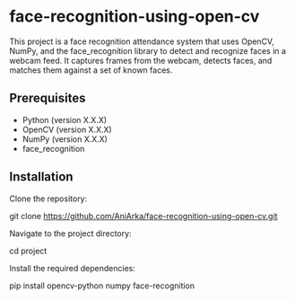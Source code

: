 # face-recognition-using-open-cv

This project is a face recognition attendance system that uses OpenCV, NumPy, and the face_recognition library to detect and recognize faces in a webcam feed. It captures frames from the webcam, detects faces, and matches them against a set of known faces.

## Prerequisites
* Python (version X.X.X)
* OpenCV (version X.X.X)
* NumPy (version X.X.X)
* face_recognition 

## Installation
Clone the repository:

git clone https://github.com/AniArka/face-recognition-using-open-cv.git

Navigate to the project directory:

cd project

Install the required dependencies:

pip install opencv-python numpy face-recognition
